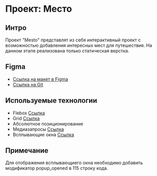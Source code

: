 # Проект: Место

## Интро

Проект "Mesto" представлят из себя интерактивный проект с возможностью добавления интересных мест для путешествия. На данном этапе реализована только статическая верстка. 

## Figma

* [Ссылка на макет в Figma](https://www.figma.com/file/2cn9N9jSkmxD84oJik7xL7/JavaScript.-Sprint-4?node-id=0%3A1)
* [Ссылка на Git](https://gyxer513.github.io/mesto-project/index.html)

## Используемые технологии

- Flebox [Ссылка](https://developer.mozilla.org/en-US/docs/Learn/CSS/CSS_layout/Flexbox)
- Grid [Ссылка](https://developer.mozilla.org/en-US/docs/Learn/CSS/CSS_layout/Flexbox)
- Абсолютное позиционирование
- Медиазапросы [Ссылка](https://developer.mozilla.org/ru/docs/Web/CSS/Media_Queries/Using_media_queriesзщгз)
- Всплывающие окна [Ссылка](https://developer.mozilla.org/en-US/docs/Mozilla/Add-ons/WebExtensions/user_interface/Popups)


## Примечание

Для отображения всплывающиего окна необходимо добавить модификатор popup_opened в 115 строку кода.
